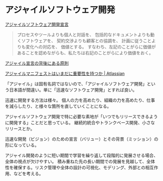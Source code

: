 # アジャイルソフトウェア開発

[アジャイルソフトウェア開発宣言](https://agilemanifesto.org/iso/ja/manifesto.html)

> プロセスやツールよりも個人と対話を、
> 包括的なドキュメントよりも動くソフトウェアを、
> 契約交渉よりも顧客との協調を、
> 計画に従うことよりも変化への対応を、
> 価値とする。
> すなわち、左記のことがらに価値があることを認めながらも、私たちは右記のことがらにより価値をおく。

[アジャイル宣言の背後にある原則](https://agilemanifesto.org/iso/ja/principles.html)

[アジャイルマニフェストはいまだに重要性を持つか | Atlassian](https://www.atlassian.com/ja/agile/manifesto)

「アジャイル」は固有名詞ではないので、「アジャイルソフトウェア開発」という日本語が間違い。単に「迅速なソフトウェア開発」とすれば良い。

迅速に開発する方法は様々。
個人の力を高めたり、組織の力を高めたり、仕事を減らしたり、と様々な箇所を直していくことになる。

アジャイルソフトウェア開発で特に必要な素地が「いつでもリリースできるように開発する」ことだと思っている。
継続的統合やトランクベース開発、小さなリリースとか。

迅速な開発（ビジョン）のための宣言（バリュー）とその背景（ミッション）の形になっている。

アジャイル開発のように短い期間で学習を繰り返して段階的に発展させる場合、全体の視点が欠けやすい。
積み重ねた先の長い期間での発展を見越して、全体性を確保する。リスク管理や全体の設計の可視化、モデリング、外部との相互作用、などを考える。
